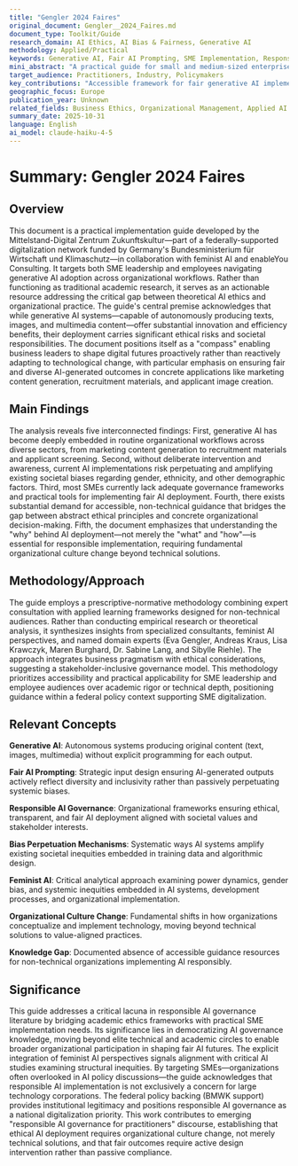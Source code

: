```yaml
---
title: "Gengler 2024 Faires"
original_document: Gengler__2024_Faires.md
document_type: Toolkit/Guide
research_domain: AI Ethics, AI Bias & Fairness, Generative AI
methodology: Applied/Practical
keywords: Generative AI, Fair AI Prompting, SME Implementation, Responsible AI, Diversity in AI
mini_abstract: "A practical guide for small and medium-sized enterprises on implementing generative AI responsibly while ensuring fairness, diversity, and ethical outcomes. Provides frameworks and tools for business leaders to navigate AI deployment consciously."
target_audience: Practitioners, Industry, Policymakers
key_contributions: "Accessible framework for fair generative AI implementation in SMEs"
geographic_focus: Europe
publication_year: Unknown
related_fields: Business Ethics, Organizational Management, Applied AI Governance
summary_date: 2025-10-31
language: English
ai_model: claude-haiku-4-5
---
```


# Summary: Gengler 2024 Faires

## Overview

This document is a practical implementation guide developed by the Mittelstand-Digital Zentrum Zukunftskultur—part of a federally-supported digitalization network funded by Germany's Bundesministerium für Wirtschaft und Klimaschutz—in collaboration with feminist AI and enableYou Consulting. It targets both SME leadership and employees navigating generative AI adoption across organizational workflows. Rather than functioning as traditional academic research, it serves as an actionable resource addressing the critical gap between theoretical AI ethics and organizational practice. The guide's central premise acknowledges that while generative AI systems—capable of autonomously producing texts, images, and multimedia content—offer substantial innovation and efficiency benefits, their deployment carries significant ethical risks and societal responsibilities. The document positions itself as a "compass" enabling business leaders to shape digital futures proactively rather than reactively adapting to technological change, with particular emphasis on ensuring fair and diverse AI-generated outcomes in concrete applications like marketing content generation, recruitment materials, and applicant image creation.

## Main Findings

The analysis reveals five interconnected findings: First, generative AI has become deeply embedded in routine organizational workflows across diverse sectors, from marketing content generation to recruitment materials and applicant screening. Second, without deliberate intervention and awareness, current AI implementations risk perpetuating and amplifying existing societal biases regarding gender, ethnicity, and other demographic factors. Third, most SMEs currently lack adequate governance frameworks and practical tools for implementing fair AI deployment. Fourth, there exists substantial demand for accessible, non-technical guidance that bridges the gap between abstract ethical principles and concrete organizational decision-making. Fifth, the document emphasizes that understanding the "why" behind AI deployment—not merely the "what" and "how"—is essential for responsible implementation, requiring fundamental organizational culture change beyond technical solutions.

## Methodology/Approach

The guide employs a prescriptive-normative methodology combining expert consultation with applied learning frameworks designed for non-technical audiences. Rather than conducting empirical research or theoretical analysis, it synthesizes insights from specialized consultants, feminist AI perspectives, and named domain experts (Eva Gengler, Andreas Kraus, Lisa Krawczyk, Maren Burghard, Dr. Sabine Lang, and Sibylle Riehle). The approach integrates business pragmatism with ethical considerations, suggesting a stakeholder-inclusive governance model. This methodology prioritizes accessibility and practical applicability for SME leadership and employee audiences over academic rigor or technical depth, positioning guidance within a federal policy context supporting SME digitalization.

## Relevant Concepts

**Generative AI**: Autonomous systems producing original content (text, images, multimedia) without explicit programming for each output.

**Fair AI Prompting**: Strategic input design ensuring AI-generated outputs actively reflect diversity and inclusivity rather than passively perpetuating systemic biases.

**Responsible AI Governance**: Organizational frameworks ensuring ethical, transparent, and fair AI deployment aligned with societal values and stakeholder interests.

**Bias Perpetuation Mechanisms**: Systematic ways AI systems amplify existing societal inequities embedded in training data and algorithmic design.

**Feminist AI**: Critical analytical approach examining power dynamics, gender bias, and systemic inequities embedded in AI systems, development processes, and organizational implementation.

**Organizational Culture Change**: Fundamental shifts in how organizations conceptualize and implement technology, moving beyond technical solutions to value-aligned practices.

**Knowledge Gap**: Documented absence of accessible guidance resources for non-technical organizations implementing AI responsibly.

## Significance

This guide addresses a critical lacuna in responsible AI governance literature by bridging academic ethics frameworks with practical SME implementation needs. Its significance lies in democratizing AI governance knowledge, moving beyond elite technical and academic circles to enable broader organizational participation in shaping fair AI futures. The explicit integration of feminist AI perspectives signals alignment with critical AI studies examining structural inequities. By targeting SMEs—organizations often overlooked in AI policy discussions—the guide acknowledges that responsible AI implementation is not exclusively a concern for large technology corporations. The federal policy backing (BMWK support) provides institutional legitimacy and positions responsible AI governance as a national digitalization priority. This work contributes to emerging "responsible AI governance for practitioners" discourse, establishing that ethical AI deployment requires organizational culture change, not merely technical solutions, and that fair outcomes require active design intervention rather than passive compliance.
